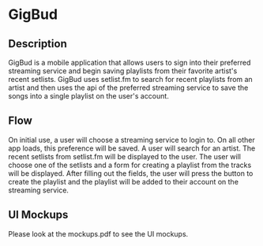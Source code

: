 # GigBud

## Description
GigBud is a mobile application that allows users to sign into their preferred streaming service and begin saving playlists from their favorite artist's recent setlists. GigBud uses setlist.fm to search for recent playlists from an artist and then uses the api of the preferred streaming service to save the songs into a single playlist on the user's account.

## Flow
On initial use, a user will choose a streaming service to login to. On all other app loads, this preference will be saved. A user will search for an artist. The recent setlists from setlist.fm will be displayed to the user. The user will choose one of the setlists and a form for creating a playlist from the tracks will be displayed. After filling out the fields, the user will press the button to create the playlist and the playlist will be added to their account on the streaming service.

## UI Mockups
Please look at the mockups.pdf to see the UI mockups.
